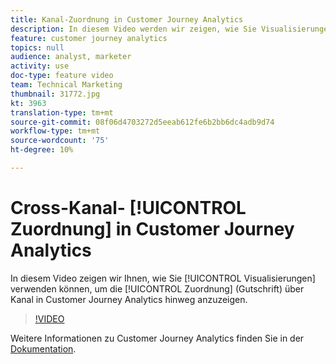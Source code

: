 ```yaml
---
title: Kanal-Zuordnung in Customer Journey Analytics
description: In diesem Video werden wir zeigen, wie Sie Visualisierungen verwenden können, um die Zuordnung (Gutschrift) zu Kanälen im Customer Journey Analytics der Adobe anzuzeigen.
feature: customer journey analytics
topics: null
audience: analyst, marketer
activity: use
doc-type: feature video
team: Technical Marketing
thumbnail: 31772.jpg
kt: 3963
translation-type: tm+mt
source-git-commit: 08f06d4703272d5eeab612fe6b2bb6dc4adb9d74
workflow-type: tm+mt
source-wordcount: '75'
ht-degree: 10%

---
```



# Cross-Kanal- [!UICONTROL Zuordnung] in Customer Journey Analytics

In diesem Video zeigen wir Ihnen, wie Sie [!UICONTROL Visualisierungen] verwenden können, um die [!UICONTROL Zuordnung] (Gutschrift) über Kanal in Customer Journey Analytics hinweg anzuzeigen.

>[!VIDEO](https://video.tv.adobe.com/v/31772/?quality=12)

Weitere Informationen zu Customer Journey Analytics finden Sie in der [Dokumentation](https://docs.adobe.com/content/help/de-DE/analytics-platform/using/cja-landing.html).
